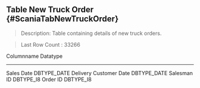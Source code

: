 Table New Truck Order {#ScaniaTabNewTruckOrder}
---------------------

> Description: Table containing details of new truck orders.

> Last Row Count : 33266

  Columnname               Datatype
  ------------------------ --------------
  Sales Date               DBTYPE\_DATE
  Delivery Customer Date   DBTYPE\_DATE
  Salesman ID              DBTYPE\_I8
  Order ID                 DBTYPE\_I8
